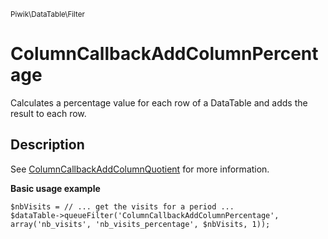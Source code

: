 <small>Piwik\DataTable\Filter</small>

ColumnCallbackAddColumnPercentage
=================================

Calculates a percentage value for each row of a DataTable and adds the result to each row.

Description
-----------

See [ColumnCallbackAddColumnQuotient](#) for more information.

**Basic usage example**

    $nbVisits = // ... get the visits for a period ...
    $dataTable->queueFilter('ColumnCallbackAddColumnPercentage', array('nb_visits', 'nb_visits_percentage', $nbVisits, 1));

